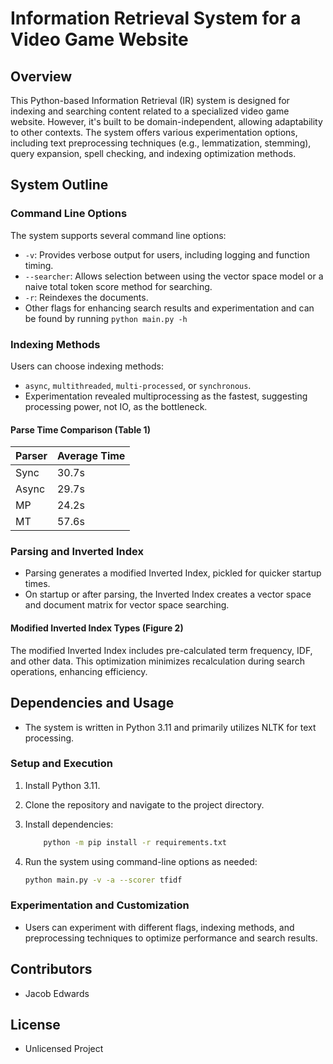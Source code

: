 # Information Retrieval System for a Video Game Website

## Overview

This Python-based Information Retrieval (IR) system is designed for indexing and searching content related to a specialized video game website. However, it's built to be domain-independent, allowing adaptability to other contexts. The system offers various experimentation options, including text preprocessing techniques (e.g., lemmatization, stemming), query expansion, spell checking, and indexing optimization methods.

## System Outline

### Command Line Options

The system supports several command line options:

- `-v`: Provides verbose output for users, including logging and function timing.
- `--searcher`: Allows selection between using the vector space model or a naive total token score method for searching.
- `-r`: Reindexes the documents.
- Other flags for enhancing search results and experimentation and can be found by running `python main.py -h`

### Indexing Methods

Users can choose indexing methods:

- `async`, `multithreaded`, `multi-processed`, or `synchronous`.
- Experimentation revealed multiprocessing as the fastest, suggesting processing power, not IO, as the bottleneck.

#### Parse Time Comparison (Table 1)

| Parser | Average Time |
| ------ | ------------ |
| Sync   | 30.7s        |
| Async  | 29.7s        |
| MP     | 24.2s        |
| MT     | 57.6s        |

### Parsing and Inverted Index

- Parsing generates a modified Inverted Index, pickled for quicker startup times.
- On startup or after parsing, the Inverted Index creates a vector space and document matrix for vector space searching.

#### Modified Inverted Index Types (Figure 2)

The modified Inverted Index includes pre-calculated term frequency, IDF, and other data. This optimization minimizes recalculation during search operations, enhancing efficiency.

## Dependencies and Usage

- The system is written in Python 3.11 and primarily utilizes NLTK for text processing.

### Setup and Execution

1. Install Python 3.11.
2. Clone the repository and navigate to the project directory.
3. Install dependencies:

   ```bash
       python -m pip install -r requirements.txt
   ```

4. Run the system using command-line options as needed:

   ```bash
   python main.py -v -a --scorer tfidf
   ```

### Experimentation and Customization

- Users can experiment with different flags, indexing methods, and preprocessing techniques to optimize performance and search results.

## Contributors

- Jacob Edwards

## License

- Unlicensed Project
